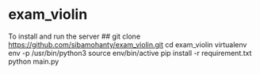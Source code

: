 # exam_violin
  To install and run the server
    ##
   git clone https://github.com/sibamohanty/exam_violin.git
 cd exam_violin
 virtualenv env -p /usr/bin/python3
 source env/bin/active
 pip install -r requirement.txt
 python main.py
